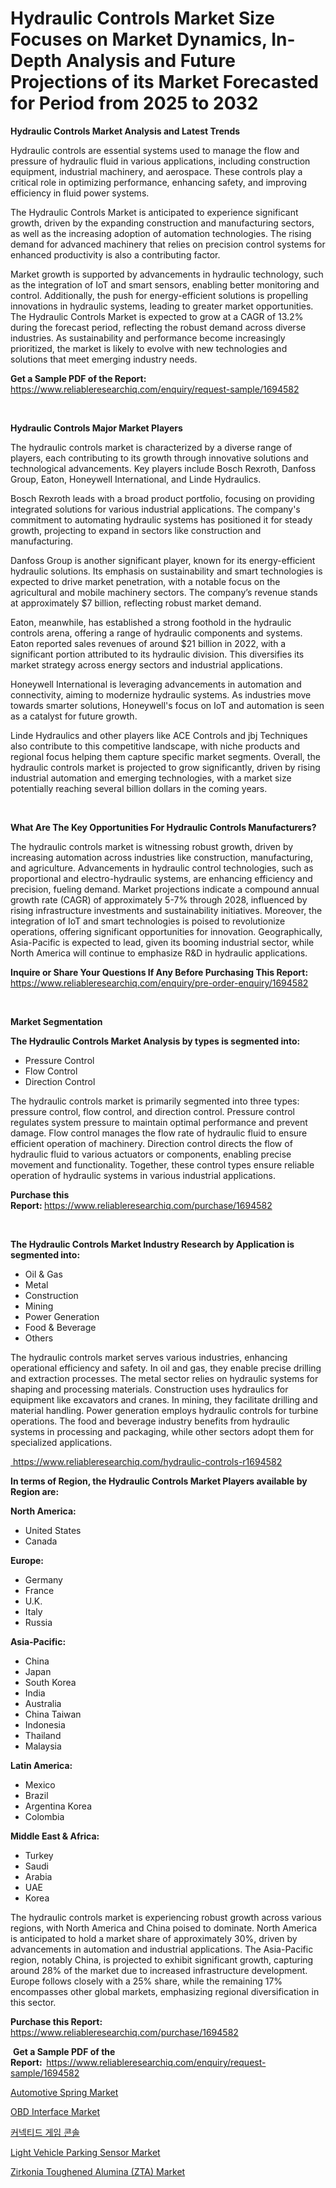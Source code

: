 <p><h1>Hydraulic Controls Market Size Focuses on Market Dynamics, In-Depth Analysis and Future Projections of its Market Forecasted for Period from 2025 to 2032</h1></p><p><strong>Hydraulic Controls Market Analysis and Latest Trends</strong></p>
<p><p>Hydraulic controls are essential systems used to manage the flow and pressure of hydraulic fluid in various applications, including construction equipment, industrial machinery, and aerospace. These controls play a critical role in optimizing performance, enhancing safety, and improving efficiency in fluid power systems. </p><p>The Hydraulic Controls Market is anticipated to experience significant growth, driven by the expanding construction and manufacturing sectors, as well as the increasing adoption of automation technologies. The rising demand for advanced machinery that relies on precision control systems for enhanced productivity is also a contributing factor. </p><p>Market growth is supported by advancements in hydraulic technology, such as the integration of IoT and smart sensors, enabling better monitoring and control. Additionally, the push for energy-efficient solutions is propelling innovations in hydraulic systems, leading to greater market opportunities. The Hydraulic Controls Market is expected to grow at a CAGR of 13.2% during the forecast period, reflecting the robust demand across diverse industries. As sustainability and performance become increasingly prioritized, the market is likely to evolve with new technologies and solutions that meet emerging industry needs.</p></p>
<p><strong>Get a Sample PDF of the Report:&nbsp;</strong> <a href="https://www.reliableresearchiq.com/enquiry/request-sample/1694582?utm_campaign=123&utm_medium=2&utm_source=Github&utm_content=ia&utm_term=25032025&utm_id=hydraulic-controls">https://www.reliableresearchiq.com/enquiry/request-sample/1694582</a></p>
<p>&nbsp;</p>
<p><strong>Hydraulic Controls Major Market Players</strong></p>
<p><p>The hydraulic controls market is characterized by a diverse range of players, each contributing to its growth through innovative solutions and technological advancements. Key players include Bosch Rexroth, Danfoss Group, Eaton, Honeywell International, and Linde Hydraulics.</p><p>Bosch Rexroth leads with a broad product portfolio, focusing on providing integrated solutions for various industrial applications. The company's commitment to automating hydraulic systems has positioned it for steady growth, projecting to expand in sectors like construction and manufacturing.</p><p>Danfoss Group is another significant player, known for its energy-efficient hydraulic solutions. Its emphasis on sustainability and smart technologies is expected to drive market penetration, with a notable focus on the agricultural and mobile machinery sectors. The company’s revenue stands at approximately $7 billion, reflecting robust market demand.</p><p>Eaton, meanwhile, has established a strong foothold in the hydraulic controls arena, offering a range of hydraulic components and systems. Eaton reported sales revenues of around $21 billion in 2022, with a significant portion attributed to its hydraulic division. This diversifies its market strategy across energy sectors and industrial applications.</p><p>Honeywell International is leveraging advancements in automation and connectivity, aiming to modernize hydraulic systems. As industries move towards smarter solutions, Honeywell's focus on IoT and automation is seen as a catalyst for future growth.</p><p>Linde Hydraulics and other players like ACE Controls and jbj Techniques also contribute to this competitive landscape, with niche products and regional focus helping them capture specific market segments. Overall, the hydraulic controls market is projected to grow significantly, driven by rising industrial automation and emerging technologies, with a market size potentially reaching several billion dollars in the coming years.</p></p>
<p>&nbsp;</p>
<p><strong>What Are The Key Opportunities For Hydraulic Controls Manufacturers?</strong></p>
<p><p>The hydraulic controls market is witnessing robust growth, driven by increasing automation across industries like construction, manufacturing, and agriculture. Advancements in hydraulic control technologies, such as proportional and electro-hydraulic systems, are enhancing efficiency and precision, fueling demand. Market projections indicate a compound annual growth rate (CAGR) of approximately 5-7% through 2028, influenced by rising infrastructure investments and sustainability initiatives. Moreover, the integration of IoT and smart technologies is poised to revolutionize operations, offering significant opportunities for innovation. Geographically, Asia-Pacific is expected to lead, given its booming industrial sector, while North America will continue to emphasize R&D in hydraulic applications.</p></p>
<p><strong>Inquire or Share Your Questions If Any Before Purchasing This Report:</strong> <a href="https://www.reliableresearchiq.com/enquiry/pre-order-enquiry/1694582?utm_campaign=123&utm_medium=2&utm_source=Github&utm_content=ia&utm_term=25032025&utm_id=hydraulic-controls">https://www.reliableresearchiq.com/enquiry/pre-order-enquiry/1694582</a></p>
<p>&nbsp;</p>
<p><strong>Market Segmentation</strong></p>
<p><strong>The Hydraulic Controls Market Analysis by types is segmented into:</strong></p>
<p><ul><li>Pressure Control</li><li>Flow Control</li><li>Direction Control</li></ul></p>
<p><p>The hydraulic controls market is primarily segmented into three types: pressure control, flow control, and direction control. Pressure control regulates system pressure to maintain optimal performance and prevent damage. Flow control manages the flow rate of hydraulic fluid to ensure efficient operation of machinery. Direction control directs the flow of hydraulic fluid to various actuators or components, enabling precise movement and functionality. Together, these control types ensure reliable operation of hydraulic systems in various industrial applications.</p></p>
<p><strong>Purchase this Report:&nbsp;</strong><a href="https://www.reliableresearchiq.com/purchase/1694582?utm_campaign=123&utm_medium=2&utm_source=Github&utm_content=ia&utm_term=25032025&utm_id=hydraulic-controls">https://www.reliableresearchiq.com/purchase/1694582</a></p>
<p>&nbsp;</p>
<p><strong>The Hydraulic Controls Market Industry Research by Application is segmented into:</strong></p>
<p><ul><li>Oil & Gas</li><li>Metal</li><li>Construction</li><li>Mining</li><li>Power Generation</li><li>Food & Beverage</li><li>Others</li></ul></p>
<p><p>The hydraulic controls market serves various industries, enhancing operational efficiency and safety. In oil and gas, they enable precise drilling and extraction processes. The metal sector relies on hydraulic systems for shaping and processing materials. Construction uses hydraulics for equipment like excavators and cranes. In mining, they facilitate drilling and material handling. Power generation employs hydraulic controls for turbine operations. The food and beverage industry benefits from hydraulic systems in processing and packaging, while other sectors adopt them for specialized applications.</p></p>
<p><a href="https://www.reliableresearchiq.com/hydraulic-controls-r1694582?utm_campaign=123&utm_medium=2&utm_source=Github&utm_content=ia&utm_term=25032025&utm_id=hydraulic-controls">&nbsp;https://www.reliableresearchiq.com/hydraulic-controls-r1694582</a></p>
<p><strong>In terms of Region, the Hydraulic Controls Market Players available by Region are:</strong></p>
<p>
    <p> <strong> North America: </strong>
        <ul>
            <li>United States</li>
            <li>Canada</li>
        </ul>
        </p> 
    <p> <strong> Europe: </strong>
        <ul>
            <li>Germany</li>
            <li>France</li>
            <li>U.K.</li>
            <li>Italy</li>
            <li>Russia</li>
        </ul>
        </p> 
    <p> <strong> Asia-Pacific: </strong>
        <ul>
            <li>China</li>
            <li>Japan</li>
            <li>South Korea</li>
            <li>India</li>
            <li>Australia</li>
            <li>China Taiwan</li>
            <li>Indonesia</li>
            <li>Thailand</li>
            <li>Malaysia</li>
        </ul>
        </p> 
    <p> <strong> Latin America: </strong>
        <ul>
            <li>Mexico</li>
            <li>Brazil</li>
            <li>Argentina Korea</li>
            <li>Colombia</li>
        </ul>
        </p> 
    <p> <strong> Middle East & Africa: </strong>
        <ul>
            <li>Turkey</li>
            <li>Saudi</li>
            <li>Arabia</li>
            <li>UAE</li>
            <li>Korea</li>
        </ul>
    </p>
    </p>
<p><p>The hydraulic controls market is experiencing robust growth across various regions, with North America and China poised to dominate. North America is anticipated to hold a market share of approximately 30%, driven by advancements in automation and industrial applications. The Asia-Pacific region, notably China, is projected to exhibit significant growth, capturing around 28% of the market due to increased infrastructure development. Europe follows closely with a 25% share, while the remaining 17% encompasses other global markets, emphasizing regional diversification in this sector.</p></p>
<p><strong>Purchase this Report: </strong><a href="https://www.reliableresearchiq.com/purchase/1694582?utm_campaign=123&utm_medium=2&utm_source=Github&utm_content=ia&utm_term=25032025&utm_id=hydraulic-controls">https://www.reliableresearchiq.com/purchase/1694582</a></p>
<p>&nbsp;<strong>Get a Sample PDF of the Report:&nbsp;&nbsp;</strong><a href="https://www.reliableresearchiq.com/enquiry/request-sample/1694582?utm_campaign=123&utm_medium=2&utm_source=Github&utm_content=ia&utm_term=25032025&utm_id=hydraulic-controls">https://www.reliableresearchiq.com/enquiry/request-sample/1694582</a></p>
<p><strong></strong></p>
<p><p><a href="https://github.com/rigelciara0p/Market-Research-Report-List-1/blob/main/automotive-spring-market.md?utm_campaign=123&utm_medium=2&utm_source=Github&utm_content=ia&utm_term=25032025&utm_id=hydraulic-controls">Automotive Spring Market</a></p><p><a href="https://github.com/koopalujale2/Market-Research-Report-List-1/blob/main/obd-interface-market.md?utm_campaign=123&utm_medium=2&utm_source=Github&utm_content=ia&utm_term=25032025&utm_id=hydraulic-controls">OBD Interface Market</a></p><p><a href="https://github.com/laholand/Market-Research-Report-List-7/blob/main/224101249145.md?utm_campaign=123&utm_medium=2&utm_source=Github&utm_content=ia&utm_term=25032025&utm_id=hydraulic-controls">커넥티드 게임 콘솔</a></p><p><a href="https://github.com/tineamonaya/Market-Research-Report-List-1/blob/main/light-vehicle-parking-sensor-market.md?utm_campaign=123&utm_medium=2&utm_source=Github&utm_content=ia&utm_term=25032025&utm_id=hydraulic-controls">Light Vehicle Parking Sensor Market</a></p><p><a href="https://github.com/lecaneidreks/Market-Research-Report-List-1/blob/main/zirkonia-toughened-alumina-zta-market.md?utm_campaign=123&utm_medium=2&utm_source=Github&utm_content=ia&utm_term=25032025&utm_id=hydraulic-controls">Zirkonia Toughened Alumina (ZTA) Market</a></p></p>